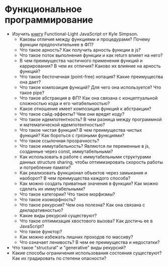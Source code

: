 # Функциональное программирование

* Изучить [книгу](https://github.com/getify/Functional-Light-JS) Functional-Light JavaScript от Kyle Simpson.
  * Каковы отличия между функциями и процедурами? Почему функции предпочтительнее в ФП?
  * Что такое арность? Как получить арность функции в js?
  * Что такое поток выполнения функции и как return влияет на него?
  * В чем преимущества частичного применения функций и каррирования? В чем их отличия? Каково их влияние на арность функций?
  * Что такое бесточечная (point-free) нотация? Какие преимущества она дает?
  * Что такое композиция функций? Для чего она используется? Что такое pipe?
  * Что такое абстракция в ФП? Как она связана с концептуальной сложностью кода и его читабельностью?
  * Какое отношение имеет композиция функций к абстракции?
  * Что такое сайд-эффекты? Чем они вредят коду?
  * Что такое идемпотентность? В чем разница между программной и математической идемпотентностью?
  * Что такое чистая функция? В чем преимущества чистых функций? Как бороться с грязными функциями?
  * Что такое ссылочная прозрачность?
  * Что такое иммутабельность? Являются ли переменные в js, созданные через const, иммутабельными?
  * Как использовать в работе с иммутабельными структурами данных structure sharing, чтобы оптимизировать скорость работы и потребление памяти?
  * Как реализовать функционал объектов через замыкания и наоборот? В чем преимущества каждого способа?
  * Как можно создать приватные значения в функции? Как можно сделать их иммутабельными?
  * Что такое категории? Что такое морфизмы?
  * Что такое изоморфность?
  * Что такое рекурсия? Чем она полезна? Как она связана с декларативностью?
  * Какие виды рекурсий существуют?
  * Что такое оптимизация хвостового вызова? Как достичь ее в JavaScript?
  * Что такое функтор?
  * Как можно избежать лишних проходов по массиву?
  * Что означает ленивость? В чем ее преимущества и недостатки?
* Что такое "structural" и "generative" виды рекурсий?
* Какие способы ограничения использования состояния существуют? Как их градировать по степени опасности?